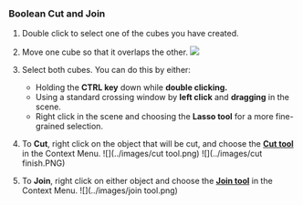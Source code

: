### Boolean Cut and Join

1. Double click to select one of the cubes you have created.

2. Move one cube so that it overlaps the other.
![](./images/a9bdaadd-5879-4a2d-98d4-34446eb79176.png)

3. Select both cubes. You can do this by either:
    - Holding the **CTRL key** down while **double clicking.**
    - Using a standard crossing window by **left click** and **dragging** in the scene.
    - Right click in the scene and choosing the **Lasso tool** for a more fine-grained selection.

4. To **Cut**, right click on the object that will be cut, and choose the [**Cut tool**](/tool-library/boolean-operations.md) in the Context Menu.
![](../images/cut tool.png)
![](../images/cut finish.PNG)

5. To **Join**, right click on either object and choose
the [**Join tool**](/tool-library/boolean-operations.md) in the Context Menu. 
![](../images/join tool.png)
